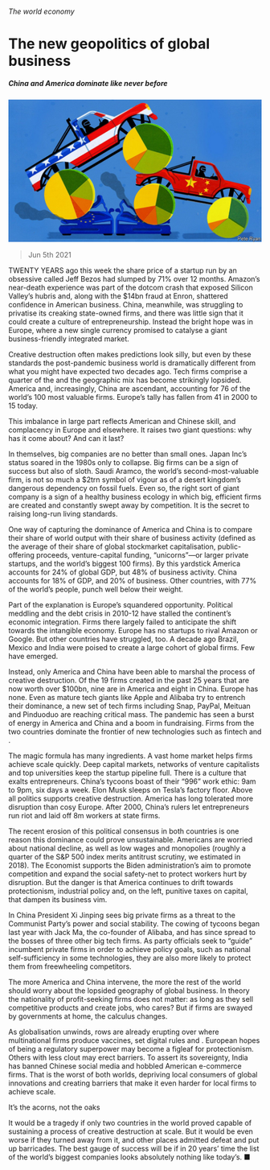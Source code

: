 ###### The world economy

# The new geopolitics of global business 

##### China and America dominate like never before 

![image](images/20210605_ldd001.jpg) 

> Jun 5th 2021 

TWENTY YEARS ago this week the share price of a startup run by an obsessive called Jeff Bezos had slumped by 71% over 12 months. Amazon’s near-death experience was part of the dotcom crash that exposed Silicon Valley’s hubris and, along with the $14bn fraud at Enron, shattered confidence in American business. China, meanwhile, was struggling to privatise its creaking state-owned firms, and there was little sign that it could create a culture of entrepreneurship. Instead the bright hope was in Europe, where a new single currency promised to catalyse a giant business-friendly integrated market.

Creative destruction often makes predictions look silly, but even by these standards the post-pandemic business world is dramatically different from what you might have expected two decades ago. Tech firms comprise a quarter of the  and the geographic mix has become strikingly lopsided. America and, increasingly, China are ascendant, accounting for 76 of the world’s 100 most valuable firms. Europe’s tally has fallen from 41 in 2000 to 15 today.


This imbalance in large part reflects American and Chinese skill, and complacency in Europe and elsewhere. It raises two giant questions: why has it come about? And can it last?

In themselves, big companies are no better than small ones. Japan Inc’s status soared in the 1980s only to collapse. Big firms can be a sign of success but also of sloth. Saudi Aramco, the world’s second-most-valuable firm, is not so much a $2trn symbol of vigour as of a desert kingdom’s dangerous dependency on fossil fuels. Even so, the right sort of giant company is a sign of a healthy business ecology in which big, efficient firms are created and constantly swept away by competition. It is the secret to raising long-run living standards.

One way of capturing the dominance of America and China is to compare their share of world output with their share of business activity (defined as the average of their share of global stockmarket capitalisation, public-offering proceeds, venture-capital funding, “unicorns”—or larger private startups, and the world’s biggest 100 firms). By this yardstick America accounts for 24% of global GDP, but 48% of business activity. China accounts for 18% of GDP, and 20% of business. Other countries, with 77% of the world’s people, punch well below their weight.

Part of the explanation is Europe’s squandered opportunity. Political meddling and the debt crisis in 2010-12 have stalled the continent’s economic integration. Firms there largely failed to anticipate the shift towards the intangible economy. Europe has no startups to rival Amazon or Google. But other countries have struggled, too. A decade ago Brazil, Mexico and India were poised to create a large cohort of global firms. Few have emerged.

Instead, only America and China have been able to marshal the process of creative destruction. Of the 19 firms created in the past 25 years that are now worth over $100bn, nine are in America and eight in China. Europe has none. Even as mature tech giants like Apple and Alibaba try to entrench their dominance, a new set of tech firms including Snap, PayPal, Meituan and Pinduoduo are reaching critical mass. The pandemic has seen a burst of energy in America and China and a boom in fundraising. Firms from the two countries dominate the frontier of new technologies such as fintech and .

The magic formula has many ingredients. A vast home market helps firms achieve scale quickly. Deep capital markets, networks of venture capitalists and top universities keep the startup pipeline full. There is a culture that exalts entrepreneurs. China’s tycoons boast of their “996” work ethic: 9am to 9pm, six days a week. Elon Musk sleeps on Tesla’s factory floor. Above all politics supports creative destruction. America has long tolerated more disruption than cosy Europe. After 2000, China’s rulers let entrepreneurs run riot and laid off 8m workers at state firms.

The recent erosion of this political consensus in both countries is one reason this dominance could prove unsustainable. Americans are worried about national decline, as well as low wages and monopolies (roughly a quarter of the S&amp;P 500 index merits antitrust scrutiny, we estimated in 2018). The Economist supports the Biden administration’s aim to promote competition and expand the social safety-net to protect workers hurt by disruption. But the danger is that America continues to drift towards protectionism, industrial policy and, on the left, punitive taxes on capital, that dampen its business vim.

In China President Xi Jinping sees big private firms as a threat to the Communist Party’s power and social stability. The cowing of tycoons began last year with Jack Ma, the co-founder of Alibaba, and has since spread to the bosses of three other big tech firms. As party officials seek to “guide” incumbent private firms in order to achieve policy goals, such as national self-sufficiency in some technologies, they are also more likely to protect them from freewheeling competitors.

The more America and China intervene, the more the rest of the world should worry about the lopsided geography of global business. In theory the nationality of profit-seeking firms does not matter: as long as they sell competitive products and create jobs, who cares? But if firms are swayed by governments at home, the calculus changes.

As globalisation unwinds, rows are already erupting over where multinational firms produce vaccines, set digital rules and . European hopes of being a regulatory superpower may become a figleaf for protectionism. Others with less clout may erect barriers. To assert its sovereignty, India has banned Chinese social media and hobbled American e-commerce firms. That is the worst of both worlds, depriving local consumers of global innovations and creating barriers that make it even harder for local firms to achieve scale.

It’s the acorns, not the oaks

It would be a tragedy if only two countries in the world proved capable of sustaining a process of creative destruction at scale. But it would be even worse if they turned away from it, and other places admitted defeat and put up barricades. The best gauge of success will be if in 20 years’ time the list of the world’s biggest companies looks absolutely nothing like today’s. ■

